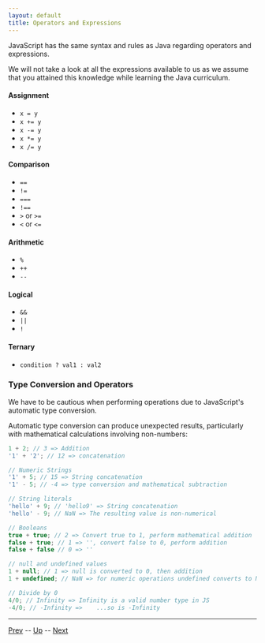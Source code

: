 ```yaml
---
layout: default
title: Operators and Expressions
---
```

JavaScript has the same syntax and rules as Java regarding operators and expressions.

We will not take a look at all the expressions available to us as we assume that you attained this knowledge while learning the Java curriculum.

#### Assignment
* `x = y`
* `x += y`
* `x -= y`
* `x *= y`
* `x /= y`

#### Comparison
* `==`
* `!=`
* `===`
* `!==`
* `>` or `>=`
* `<` or `<=`

#### Arithmetic
* `%`
* `++`
* `--`

#### Logical
* `&&`
* `||`
* `!`

#### Ternary
* `condition ? val1 : val2`

### Type Conversion and Operators
We have to be cautious when performing operations due to JavaScript's automatic type conversion.

Automatic type conversion can produce unexpected results, particularly with mathematical calculations involving non-numbers:

```javascript
1 + 2; // 3 => Addition
'1' + '2'; // 12 => concatenation

// Numeric Strings
'1' + 5; // 15 => String concatenation
'1' - 5; // -4 => type conversion and mathematical subtraction

// String literals
'hello' + 9; // 'hello9' => String concatenation
'hello' - 9; // NaN => The resulting value is non-numerical

// Booleans
true + true; // 2 => Convert true to 1, perform mathematical addition
false + true; // 1 => '', convert false to 0, perform addition
false + false // 0 => ''

// null and undefined values
1 + null; // 1 => null is converted to 0, then addition
1 + undefined; // NaN => for numeric operations undefined converts to NaN

// Divide by 0
4/0; // Infinity => Infinity is a valid number type in JS
-4/0; // -Infinity =>    ...so is -Infinity
```

<hr>

[Prev](README.md) -- [Up](README.md) -- [Next](typeOfAndOperandCoversion.md)

